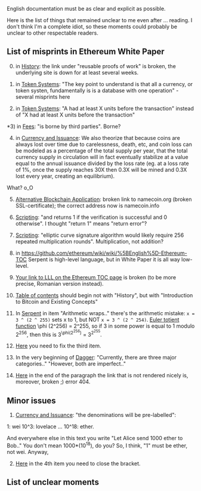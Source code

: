English documentation must be as clear and explicit as possible.

Here is the list of things that remained unclear to me even after ... reading. I don't think I'm a complete idiot, so these moments could probably be unclear to other respectable readers.

## List of misprints in Ethereum White Paper

0) in [History](https://github.com/ethereum/wiki/wiki/%5BEnglish%5D-White-Paper#history): the link under "reusable proofs of work"  is broken, the underlying site is down for at least several weeks.

1) in [Token Systems](https://github.com/ethereum/wiki/wiki/%5BEnglish%5D-White-Paper#token-systems): "The key point to understand is that all a currency, or token systen, fundamentally is is a database with one operation" - several misprints here

2) in [Token Systems](https://github.com/ethereum/wiki/wiki/%5BEnglish%5D-White-Paper#token-systems): "A had at least X units before the transaction" instead of "X had at least X units before the transaction"

*3) in [Fees](https://github.com/ethereum/wiki/wiki/%5BEnglish%5D-White-Paper#fees): "is borne by third parties". Borne?

4) in [Currency and Issuance](https://github.com/ethereum/wiki/wiki/%5BEnglish%5D-White-Paper#currency-and-issuance): We also theorize that because coins are always lost over time due to carelessness, death, etc, and coin loss can be modeled as a percentage of the total supply per year, that the total currency supply in circulation will in fact eventually stabilize at a value equal to the annual issuance divided by the loss rate (eg. at a loss rate of 1%, once the supply reaches 30X then 0.3X will be mined and 0.3X lost every year, creating an equilibrium).

What? o_O

5) [Alternative Blockchain Application](https://github.com/ethereum/wiki/wiki/%5BEnglish%5D-White-Paper#alternative-blockchain-applications): broken link to namecoin.org (broken SSL-certificate); the correct address now is namecoin.info

6) [Scripting](https://github.com/ethereum/wiki/wiki/%5BEnglish%5D-White-Paper#scripting): "and returns 1 if the verification is successful and 0 otherwise". I thought "return 1" means "return error"? 

7) [Scripting](https://github.com/ethereum/wiki/wiki/%5BEnglish%5D-White-Paper#scripting): "elliptic curve signature algorithm would likely require 256 repeated multiplication rounds". Multiplication, not addition?

8) in https://github.com/ethereum/wiki/wiki/%5BEnglish%5D-Ethereum-TOC Serpent is high-level language, but in White Paper it is all way low-level.

9) [Your link to LLL on the Ethereum TOC page](https://github.com/ethereum/wiki/wiki/%5BEnglish%5D-Ethereum-TOC) is broken (to be more precise, Romanian version instead).

10) [Table of contents](https://github.com/ethereum/wiki/wiki/%5BEnglish%5D-White-Paper#table-of-contents) should begin not with "History", but with "Introduction to Bitcoin and Existing Concepts"

11) In [Serpent](https://github.com/ethereum/wiki/wiki/%5BEnglish%5D-Serpent-programming-language-operations#arithmetic) in item "Arithmetic wraps.." there's the arithmetic mistake: `x = 3 ^ (2 ^ 255)` sets x to 1, but NOT `x = 3 ^ (2 ^ 254)`. [Euler totient function](http://en.wikipedia.org/wiki/Euler%27s_totient_function) \phi (2^256) = 2^255, so if 3 in some power is equal to 1 modulo 2<sup>256</sup>, then this is 3<sup>\phi(2<sup>256</sup>)</sup> = 3<sup>2<sup>255</sup></sup>.

12) [Here](https://github.com/ethereum/wiki/wiki/%5BEnglish%5D-Serpent-programming-language-operations#functions) you need to fix the third item.

13) In the very beginning of [Dagger](https://github.com/ethereum/wiki/wiki/%5BEnglish%5D-Dagger): "Currently, there are three major categories.." "However, both are imperfect.."

14) [Here](https://github.com/ethereum/wiki/wiki/%5BEnglish%5D-Dagger#scrypt) in the end of the paragraph the link that is not rendered nicely is, moreover, broken ;) error 404.

## Minor issues

1) [Currency and Issuance](https://github.com/ethereum/wiki/wiki/%5BEnglish%5D-White-Paper#currency-and-issuance): "the denominations will be pre-labelled":

1: wei
10^3: lovelace 
...
10^18: ether.

And everywhere else in this text you write "Let Alice send 1000 ether to Bob.." You don't mean 1000*(10<sup>18</sup>), do you? So, I think, "1" must be ether, not wei. Anyway, 

2) [Here](https://github.com/ethereum/wiki/wiki/%5BEnglish%5D-Dagger#scrypt) in the 4th item you need to close the bracket.



## List of unclear moments